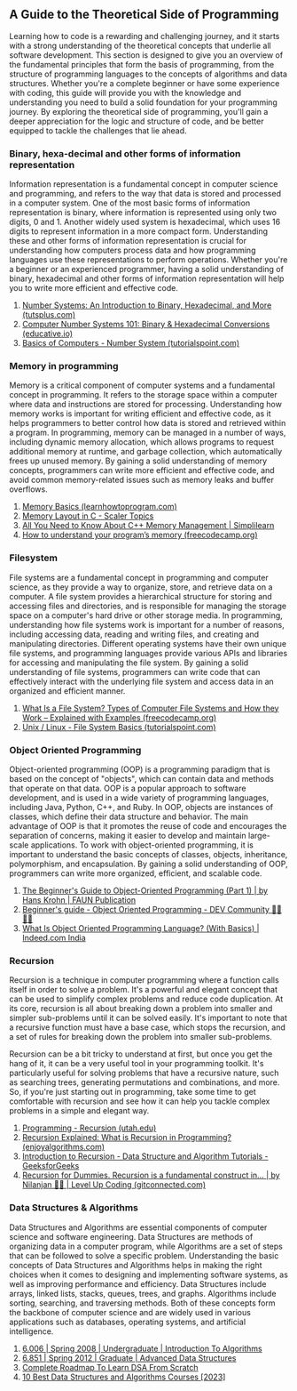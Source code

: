 ## A Guide to the Theoretical Side of Programming

Learning how to code is a rewarding and challenging journey, and it starts with a strong understanding of the theoretical concepts that underlie all software development. This section is designed to give you an overview of the fundamental principles that form the basis of programming, from the structure of programming languages to the concepts of algorithms and data structures. Whether you're a complete beginner or have some experience with coding, this guide will provide you with the knowledge and understanding you need to build a solid foundation for your programming journey. By exploring the theoretical side of programming, you'll gain a deeper appreciation for the logic and structure of code, and be better equipped to tackle the challenges that lie ahead.

### Binary, hexa-decimal and other forms of information representation
Information representation is a fundamental concept in computer science and programming, and refers to the way that data is stored and processed in a computer system. One of the most basic forms of information representation is binary, where information is represented using only two digits, 0 and 1. Another widely used system is hexadecimal, which uses 16 digits to represent information in a more compact form. Understanding these and other forms of information representation is crucial for understanding how computers process data and how programming languages use these representations to perform operations. Whether you're a beginner or an experienced programmer, having a solid understanding of binary, hexadecimal and other forms of information representation will help you to write more efficient and effective code.

1. [Number Systems: An Introduction to Binary, Hexadecimal, and More (tutsplus.com)](https://code.tutsplus.com/articles/number-systems-an-introduction-to-binary-hexadecimal-and-more--active-10848)
2. [Computer Number Systems 101: Binary & Hexadecimal Conversions (educative.io)](https://www.educative.io/blog/computer-number-systems-binary-hexadecimal-conversions)
3. [Basics of Computers - Number System (tutorialspoint.com)](https://www.tutorialspoint.com/basics_of_computers/basics_of_computers_number_system.htm)

### Memory in programming
Memory is a critical component of computer systems and a fundamental concept in programming. It refers to the storage space within a computer where data and instructions are stored for processing. Understanding how memory works is important for writing efficient and effective code, as it helps programmers to better control how data is stored and retrieved within a program. In programming, memory can be managed in a number of ways, including dynamic memory allocation, which allows programs to request additional memory at runtime, and garbage collection, which automatically frees up unused memory. By gaining a solid understanding of memory concepts, programmers can write more efficient and effective code, and avoid common memory-related issues such as memory leaks and buffer overflows.

1. [Memory Basics (learnhowtoprogram.com)](https://www.learnhowtoprogram.com/computer-science/additional-data-structures-and-key-concepts/memory-basics)
2. [Memory Layout in C - Scaler Topics](https://www.scaler.com/topics/c/memory-layout-in-c/)
3. [All You Need to Know About C++ Memory Management | Simplilearn](https://www.simplilearn.com/tutorials/cpp-tutorial/cpp-memory-management)
4. [How to understand your program’s memory (freecodecamp.org)](https://www.freecodecamp.org/news/understand-your-programs-memory-92431fa8c6b/)

### Filesystem
File systems are a fundamental concept in programming and computer science, as they provide a way to organize, store, and retrieve data on a computer. A file system provides a hierarchical structure for storing and accessing files and directories, and is responsible for managing the storage space on a computer's hard drive or other storage media. In programming, understanding how file systems work is important for a number of reasons, including accessing data, reading and writing files, and creating and manipulating directories. Different operating systems have their own unique file systems, and programming languages provide various APIs and libraries for accessing and manipulating the file system. By gaining a solid understanding of file systems, programmers can write code that can effectively interact with the underlying file system and access data in an organized and efficient manner.

1. [What Is a File System? Types of Computer File Systems and How they Work – Explained with Examples (freecodecamp.org)](https://www.freecodecamp.org/news/file-systems-architecture-explained/)
2. [Unix / Linux - File System Basics (tutorialspoint.com)](https://www.tutorialspoint.com/unix/unix-file-system.htm)

### Object Oriented Programming
Object-oriented programming (OOP) is a programming paradigm that is based on the concept of "objects", which can contain data and methods that operate on that data. OOP is a popular approach to software development, and is used in a wide variety of programming languages, including Java, Python, C++, and Ruby. In OOP, objects are instances of classes, which define their data structure and behavior. The main advantage of OOP is that it promotes the reuse of code and encourages the separation of concerns, making it easier to develop and maintain large-scale applications. To work with object-oriented programming, it is important to understand the basic concepts of classes, objects, inheritance, polymorphism, and encapsulation. By gaining a solid understanding of OOP, programmers can write more organized, efficient, and scalable code.

1. [The Beginner's Guide to Object-Oriented Programming (Part 1) | by Hans Krohn | FAUN Publication](https://faun.pub/object-oriented-programming-part-1-c5ad590892ca)
2. [Beginner's guide - Object Oriented Programming - DEV Community 👩‍💻👨‍💻](https://dev.to/charanrajgolla/beginners-guide---object-oriented-programming)
3. [What Is Object Oriented Programming Language? (With Basics) | Indeed.com India](https://in.indeed.com/career-advice/career-development/what-is-object-oriented-programming-language)

### Recursion
Recursion is a technique in computer programming where a function calls itself in order to solve a problem. It's a powerful and elegant concept that can be used to simplify complex problems and reduce code duplication. At its core, recursion is all about breaking down a problem into smaller and simpler sub-problems until it can be solved easily. It's important to note that a recursive function must have a base case, which stops the recursion, and a set of rules for breaking down the problem into smaller sub-problems.

Recursion can be a bit tricky to understand at first, but once you get the hang of it, it can be a very useful tool in your programming toolkit. It's particularly useful for solving problems that have a recursive nature, such as searching trees, generating permutations and combinations, and more. So, if you're just starting out in programming, take some time to get comfortable with recursion and see how it can help you tackle complex problems in a simple and elegant way.

1. [Programming - Recursion (utah.edu)](https://users.cs.utah.edu/~germain/PPS/Topics/recursion.html)
2. [Recursion Explained: What is Recursion in Programming? (enjoyalgorithms.com)](https://www.enjoyalgorithms.com/blog/recursion-explained-how-recursion-works-in-programming)
3. [Introduction to Recursion - Data Structure and Algorithm Tutorials - GeeksforGeeks](https://www.geeksforgeeks.org/introduction-to-recursion-data-structure-and-algorithm-tutorials/)
4. [Recursion for Dummies. Recursion is a fundamental construct in… | by Nilanjan 🌱🌱 | Level Up Coding (gitconnected.com)](https://levelup.gitconnected.com/recursion-for-dummies-bb66f0e60a9e)

### Data Structures & Algorithms
Data Structures and Algorithms are essential components of computer science and software engineering. Data Structures are methods of organizing data in a computer program, while Algorithms are a set of steps that can be followed to solve a specific problem. Understanding the basic concepts of Data Structures and Algorithms helps in making the right choices when it comes to designing and implementing software systems, as well as improving performance and efficiency. Data Structures include arrays, linked lists, stacks, queues, trees, and graphs. Algorithms include sorting, searching, and traversing methods. Both of these concepts form the backbone of computer science and are widely used in various applications such as databases, operating systems, and artificial intelligence.

1. [6.006 | Spring 2008 | Undergraduate | Introduction To Algorithms](https://ocw.mit.edu/courses/6-006-introduction-to-algorithms-spring-2008/)
2. [6.851 | Spring 2012 | Graduate | Advanced Data Structures](https://ocw.mit.edu/courses/6-851-advanced-data-structures-spring-2012/)
3. [Complete Roadmap To Learn DSA From Scratch](https://www.geeksforgeeks.org/complete-roadmap-to-learn-dsa-from-scratch/)
4. [10 Best Data Structures and Algorithms Courses [2023]](https://www.geeksforgeeks.org/best-data-structures-and-algorithms-courses/)
